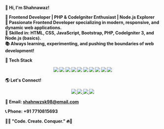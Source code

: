 <b>👋 Hi, I'm Shahnawaz!

🚀 Frontend Developer | PHP & CodeIgniter Enthusiast | Node.js Explorer                            
🌟 Passionate Frontend Developer specializing in modern, responsive, and dynamic web applications.                                                   
🎯 Skilled in: HTML, CSS, JavaScript, Bootstrap, PHP, CodeIgniter 3, and Node.js (basics).                                                                         
📚 Always learning, experimenting, and pushing the boundaries of web development!


🚀 Tech Stack
<p align="center"> <img src="https://img.shields.io/badge/HTML5-%23E34F26.svg?&style=for-the-badge&logo=html5&logoColor=white" /> <img src="https://img.shields.io/badge/CSS3-%231572B6.svg?&style=for-the-badge&logo=css3&logoColor=white" /> <img src="https://img.shields.io/badge/JavaScript-%23F7DF1E.svg?&style=for-the-badge&logo=javascript&logoColor=black" /> <img src="https://img.shields.io/badge/Bootstrap-%23563D7C.svg?&style=for-the-badge&logo=bootstrap&logoColor=white" /> <img src="https://img.shields.io/badge/PHP-%23777BB4.svg?&style=for-the-badge&logo=php&logoColor=white" /> <img src="https://img.shields.io/badge/CodeIgniter-%23EE4623.svg?&style=for-the-badge&logo=codeigniter&logoColor=white" /> <img src="https://img.shields.io/badge/Node.js-%23339933.svg?&style=for-the-badge&logo=node.js&logoColor=white" /> <img src="https://img.shields.io/badge/Git-%23F05032.svg?&style=for-the-badge&logo=git&logoColor=white" /> <img src="https://img.shields.io/badge/GitHub-%23181717.svg?&style=for-the-badge&logo=github&logoColor=white" /> <img src="https://img.shields.io/badge/VSCode-%23007ACC.svg?&style=for-the-badge&logo=visual-studio-code&logoColor=white" /> </p>


🌎 Let's Connect!
<p align="center"> <a href="https://www.instagram.com/shahnwz.sk?igsh=MXZ5YjhldWJ3b2U4Mg==" target="_blank"> <img src="https://img.shields.io/badge/Instagram-%23E1306C.svg?&style=for-the-badge&logo=instagram&logoColor=white" /> </a> <a href="https://github.com/shahnwz" target="_blank"> <img src="https://img.shields.io/badge/GitHub-%23181717.svg?&style=for-the-badge&logo=github&logoColor=white" /> </a> <a href="https://wa.me/7710815693" target="_blank"> <img src="https://img.shields.io/badge/WhatsApp-%2325D366.svg?&style=for-the-badge&logo=whatsapp&logoColor=white" /> </a> <a href="https://www.linkedin.com/in/shahnwz-sk-6a652a202?utm_source=share&utm_campaign=share_via&utm_content=profile&utm_medium=android_app" target="_blank"> <img src="https://img.shields.io/badge/LinkedIn-%230A66C2.svg?&style=for-the-badge&logo=linkedin&logoColor=white" /> </a> </p>


📧 Email: shahnwzsk98@email.com

📞 Phone: +91 7710815693


🚀🔥 "Code. Create. Conquer." 🔥🚀

</b>
